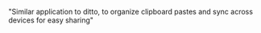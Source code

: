 "Similar application to ditto, to organize clipboard pastes and sync across devices for easy sharing" 
